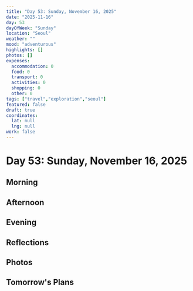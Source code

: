 ```yaml
---
title: "Day 53: Sunday, November 16, 2025"
date: "2025-11-16"
day: 53
dayOfWeek: "Sunday"
location: "Seoul"
weather: ""
mood: "adventurous"
highlights: []
photos: []
expenses:
  accommodation: 0
  food: 0
  transport: 0
  activities: 0
  shopping: 0
  other: 0
tags: ["travel","exploration","seoul"]
featured: false
draft: true
coordinates:
  lat: null
  lng: null
work: false
---
```

# Day 53: Sunday, November 16, 2025

## Morning

## Afternoon

## Evening

## Reflections

## Photos

## Tomorrow's Plans
